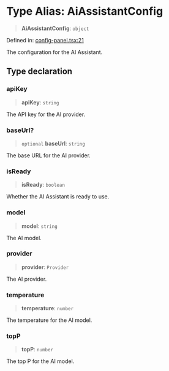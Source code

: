 # Type Alias: AiAssistantConfig

> **AiAssistantConfig**: `object`

Defined in: [config-panel.tsx:21](https://github.com/GeoDaCenter/openassistant/blob/bf312b357cb340f1f76fa8b62441fb39bcbce0ce/packages/ui/src/components/config-panel.tsx#L21)

The configuration for the AI Assistant.

## Type declaration

### apiKey

> **apiKey**: `string`

The API key for the AI provider.

### baseUrl?

> `optional` **baseUrl**: `string`

The base URL for the AI provider.

### isReady

> **isReady**: `boolean`

Whether the AI Assistant is ready to use.

### model

> **model**: `string`

The AI model.

### provider

> **provider**: `Provider`

The AI provider.

### temperature

> **temperature**: `number`

The temperature for the AI model.

### topP

> **topP**: `number`

The top P for the AI model.
